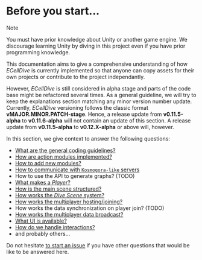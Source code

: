 # Before you start...

> [!NOTE]
> You must have prior knowledge about Unity or another game engine. We discourage learning Unity by diving in this project even if you have prior programming knowledge. 

This documentation aims to give a comprehensive understanding of how _ECellDive_ is currently implemented so that anyone can copy assets for their own projects or contribute to the project independantly.

However, _ECellDive_ is still considered in alpha stage and parts of the code base might be refactored several times. As a general guideline, we will try to keep the explanations section matching any minor version number update. Currently, _ECellDive_ versioning follows the classic format **vMAJOR.MINOR.PATCH-stage**. Hence, a release update from **v0.11.5-alpha** to **v0.11.6-alpha** will not contain an update of this section. A release update from **v0.11.5-alpha** to **v0.12.X-alpha** or above will, however.

In this section, we give context to answer the following questions:
- [What are the general coding guidelines?](./about_code.md)
- [How are action modules implemented?](./about_modules.md)
- [How to add new modules?](./about_modules.md#general-workflow-to-create-a-new-module)
- [How to communicate with `Kosmogora-like` servers](./about_modules.md#modules-to-communicate-with-kosmogora)
- How to use the API to generate graphs? (TODO)
- [What makes a _Player_?](./about_player.md)
- [How is the main scene structured?](./about_scenes.md#main-scene-of-the-project)
- [How works the _Dive Scene_ system?](./about_scenes.md#dive-scenes)
- [How works the multiplayer hosting/joining?](./about_multiplayer.md#hosting-and-joining)
- How works the data synchronization on player join? (TODO)
- [How works the multiplayer data broadcast?](./about_multiplayer.md#broadcast-data)
- [What UI is available?](./about_UI.md#2d-ui-menus)
- [How do we handle interactions?](./about_UI.md#interactions)
- and probably others...

Do not hesitate [to start an issue](https://github.com/ecell/ECell_Dive/issues) if you have other questions that would be like to be answered here.